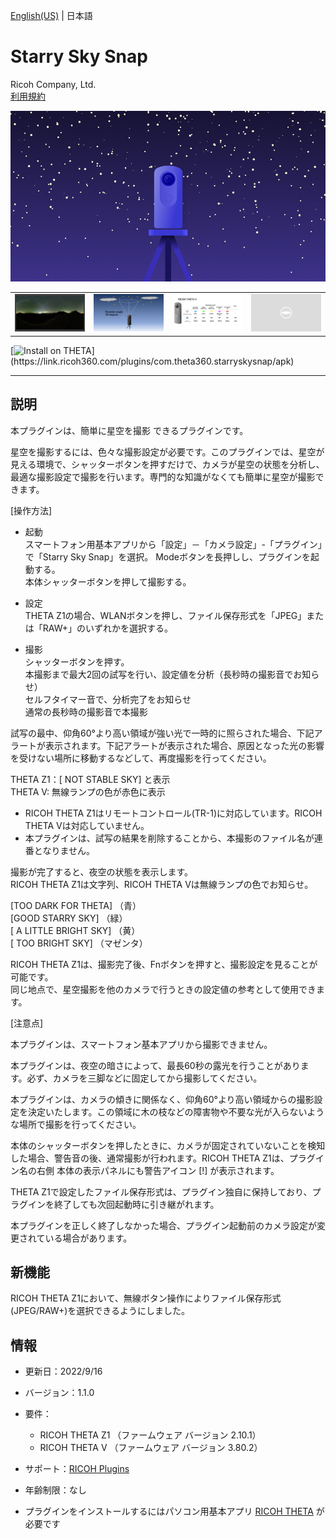 [English(US)](README.md) | 日本語

# Starry Sky Snap
Ricoh Company, Ltd.  
[利用規約](https://theta360.com/en/legal/terms_of_use_plugins/)

<div align="center">
 <img src="1.png">
 
 <table>
  <tr>
   <td><img src="2.png"></td>
   <td><img src="3.png"></td>
   <td><img src="4.png"></td>
   <td><img src="../../resources/common/img/noimg.png"></td>
  </tr>
 </table>
</div>

[![Install on THETA](https://assets.ricoh360.com/image/upload/v1/front/theta/install-button.svg?)](https://link.ricoh360.com/plugins/com.theta360.starryskysnap/apk)

***

## 説明
本プラグインは、簡単に星空を撮影 できるプラグインです。  

星空を撮影するには、色々な撮影設定が必要です。このプラグインでは、星空が見える環境で、シャッターボタンを押すだけで、カメラが星空の状態を分析し、最適な撮影設定で撮影を行います。専門的な知識がなくても簡単に星空が撮影できます。  


[操作方法]  

- 起動  
スマートフォン用基本アプリから「設定」－「カメラ設定」-「プラグイン」で「Starry Sky Snap」を選択。
Modeボタンを長押しし、プラグインを起動する。  
本体シャッターボタンを押して撮影する。  


- 設定  
THETA Z1の場合、WLANボタンを押し、ファイル保存形式を「JPEG」または「RAW+」のいずれかを選択する。  


- 撮影  
シャッターボタンを押す。  
本撮影まで最大2回の試写を行い、設定値を分析（長秒時の撮影音でお知らせ）  
セルフタイマー音で、分析完了をお知らせ  
通常の長秒時の撮影音で本撮影  

試写の最中、仰角60°より高い領域が強い光で一時的に照らされた場合、下記アラートが表示されます。下記アラートが表示された場合、原因となった光の影響を受けない場所に移動するなどして、再度撮影を行ってください。  
  
THETA Z1：[ NOT STABLE SKY] と表示  
THETA V: 無線ランプの色が赤色に表示  
  
* RICOH THETA Z1はリモートコントロール(TR-1)に対応しています。RICOH THETA Vは対応していません。
* 本プラグインは、試写の結果を削除することから、本撮影のファイル名が連番となりません。

撮影が完了すると、夜空の状態を表示します。  
RICOH THETA Z1は文字列、RICOH THETA Vは無線ランプの色でお知らせ。  

[TOO DARK FOR THETA] （青）  
[GOOD STARRY SKY] （緑）  
[ A LITTLE BRIGHT SKY] （黄）  
[ TOO BRIGHT SKY] （マゼンタ）  

RICOH THETA Z1は、撮影完了後、Fnボタンを押すと、撮影設定を見ることが可能です。  
同じ地点で、星空撮影を他のカメラで行うときの設定値の参考として使用できます。  


[注意点]  

本プラグインは、スマートフォン基本アプリから撮影できません。  

本プラグインは、夜空の暗さによって、最長60秒の露光を行うことがあります。必ず、カメラを三脚などに固定してから撮影してください。  

本プラグインは、カメラの傾きに関係なく、仰角60°より高い領域からの撮影設定を決定いたします。この領域に木の枝などの障害物や不要な光が入らないような場所で撮影を行ってください。  

本体のシャッターボタンを押したときに、カメラが固定されていないことを検知した場合、警告音の後、通常撮影が行われます。RICOH THETA Z1は、プラグイン名の右側 本体の表示パネルにも警告アイコン [!] が表示されます。  

THETA Z1で設定したファイル保存形式は、プラグイン独自に保持しており、プラグインを終了しても次回起動時に引き継がれます。  

本プラグインを正しく終了しなかった場合、プラグイン起動前のカメラ設定が変更されている場合があります。  

## 新機能
RICOH THETA Z1において、無線ボタン操作によりファイル保存形式(JPEG/RAW+)を選択できるようにしました。 

## 情報
  * 更新日：2022/9/16
  * バージョン：1.1.0
  * 要件：
    * RICOH THETA Z1 （ファームウェア バージョン 2.10.1）
    * RICOH THETA V （ファームウェア バージョン 3.80.2）
  * サポート：[RICOH Plugins](https://support.theta360.com/ja/)
  * 年齢制限：なし

* プラグインをインストールするにはパソコン用基本アプリ [RICOH THETA](https://theta360.com/ja/about/application/pc.html#app-detail-01) が必要です
